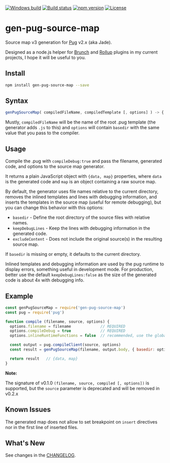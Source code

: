[![Windows build][w-build-image]][w-build-url]
[![Build status][build-image]][build-url]
[![npm version][npm-image]][npm-url]
[![License][license-image]][license-url]

# gen-pug-source-map

Source map v3 generation for [Pug](https://pugjs.org) v2.x (aka Jade).

Designed as a node.js helper for [Brunch](http://brunch.io/) and [Rollup](http://rollupjs.org/) plugins in my current projects, I hope it will be useful to you.


## Install

```bash
npm install gen-pug-source-map --save
```

## Syntax

```js
genPugSourceMap( compiledFileName, compiledTemplate [, options] ) -> { data, map }
```

Mustly, `compiledFileName` will be the name of the root .pug template (the generator adds `.js` to this) and `options` will contain `basedir` with the same value that you pass to the compiler.


## Usage

Compile the .pug with `compileDebug:true` and pass the filename, generated code, and options to the source map generator.

It returns a plain JavaScript object with `{data, map}` properties, where `data` is the generated code and `map` is an object containing a raw source map.

By default, the generator uses file names relative to the current directory, removes the inlined templates and lines with debugging information, and inserts the templates in the source map (useful for remote debugging), but you can change this behavior with this options:

* `basedir` - Define the root directory of the source files with relative names.
* `keepDebugLines` - Keep the lines with debugging information in the generated code.
* `excludeContent` - Does not include the original source(s) in the resulting source map.

If `basedir` is missing or empty, it defaults to the current directory.

Inlined templates and debugging information are used by the pug runtime to display errors, something useful in development mode. For production, better use the default `keepDebugLines:false` as the size of the generated code is about 4x with debugging info.

## Example

```js
const genPugSourceMap = require('gen-pug-source-map')
const pug = require('pug')

function compile (filename, source, options) {
  options.filename = filename             // REQUIRED
  options.compileDebug = true             // REQUIRED
  options.inlineRuntimeFunctions = false  // recommended, use the global `pug` runtime

  const output = pug.compileClient(source, options)
  const result = genPugSourceMap(filename, output.body, { basedir: options.basedir })

  return result   // {data, map}
}
```

**Note:**

The signature of v0.1.0 `(filename, source, compiled [, options])` is supported, but the `source` parameter is deprecated and will be removed in v0.2.x


## Known Issues

The generated map does not allow to set breakpoint on `insert` directives nor in the first line of inserted files.


## What's New

See changes in the [CHANGELOG](https://github.com/aMarCruz/gen-pug-source-map/blob/master/CHANGELOG.md).

[npm-image]:      https://img.shields.io/npm/v/gen-pug-source-map.svg
[npm-url]:        https://www.npmjs.com/package/gen-pug-source-map
[license-image]:  https://img.shields.io/npm/l/express.svg
[license-url]:    https://github.com/aMarCruz/gen-pug-source-map/blob/master/LICENSE

[build-image]:    https://img.shields.io/travis/aMarCruz/gen-pug-source-map.svg
[build-url]:      https://travis-ci.org/aMarCruz/gen-pug-source-map
[w-build-image]:  https://ci.appveyor.com/api/projects/status/2x4765y5780hdti6/branch/master?svg=true
[w-build-url]:    https://ci.appveyor.com/project/aMarCruz/gen-pug-source-map/branch/master
